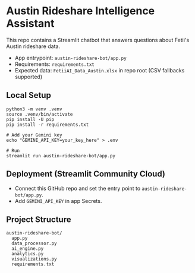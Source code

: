 # Austin Rideshare Intelligence Assistant

This repo contains a Streamlit chatbot that answers questions about Fetii's Austin rideshare data.

- App entrypoint: `austin-rideshare-bot/app.py`
- Requirements: `requirements.txt`
- Expected data: `FetiiAI_Data_Austin.xlsx` in repo root (CSV fallbacks supported)

## Local Setup
```
python3 -m venv .venv
source .venv/bin/activate
pip install -U pip
pip install -r requirements.txt

# Add your Gemini key
echo "GEMINI_API_KEY=your_key_here" > .env

# Run
streamlit run austin-rideshare-bot/app.py
```

## Deployment (Streamlit Community Cloud)
- Connect this GitHub repo and set the entry point to `austin-rideshare-bot/app.py`.
- Add `GEMINI_API_KEY` in app Secrets.

## Project Structure
```
austin-rideshare-bot/
  app.py
  data_processor.py
  ai_engine.py
  analytics.py
  visualizations.py
  requirements.txt
```